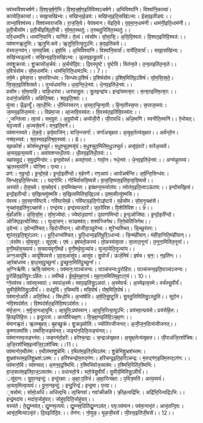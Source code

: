 

  
पव॑स्वविश्वचर्षणे। वि॒श्व॒च॒र्ष॒णे॒भि। वि॒श्व॒च॒र्ष॒ण॒इति॑विश्वऽचर्षणे। अ॒भिविश्वा॑नि। विश्वा॑नि॒काव्या॑। काव्येति॒काव्या॑।। सखा॒सखि॑भ्य:। सखि॑भ्य॒ईड्य॑:। सखि॑भ्य॒इति॒सखि॑ऽभ्य:। ईड्य॒इतीड्य॑:।।  
ताभ्यां॒विश्व॑स्य। विश्व॑स्यराजसि। रा॒ज॒सि॒ये। येप॑वमान। येइति॒ये। प॒व॒मा॒न॒धाम॑नी। धाम॑नी॒इति॒धाम॑नी।। प्र॒ती॒चीसो॑म। प्र॒ती॒चीइति॑प्र॒ती॒ची। सो॒म॒त॒स्थतु॑:। त॒स्थतु॒रिति॑त॒स्थतु॑:।।  
परि॒धामा॑नि। धामा॑नि॒यानि॑। यानि॑ते। ते॒त्वं। त्वंसो॑म। सो॒मा॒सि॒। अ॒सि॒वि॒श्वत॑:। वि॒श्वत॒इति॑वि॒श्वत॑:।। पव॑मानऋ॒तुभि॑:। ऋ॒तुभि॑:कवे। ऋ॒तुभि॒रित्यृ॒तुऽभि॑:। क॒व॒इति॑कवे।।  
व॑स्वज॒नय॑न्। ज॒नय॒न्निष॑:। इषो॒भि । अ॒भिविश्वा॑नि। विश्वा॑नि॒वार्या॑। वार्येति॒वार्या॑।। सखा॒सखि॑भ्य:। सखि॑भ्यऊ॒तये॑। सखि॑भ्य॒इति॒सखि॑ऽभ्य:। ऊ॒तय॒इत्यू॒तये॑।।  
तव॑शु॒क्रास॑:। शु॒क्रासो॑अ॒र्चय॑:। अ॒र्चयो॑दि॒व:। दि॒वस्पृ॒ष्टे। पृ॒ष्टेवि। वित॑न्व॒ते। त॒न्व॒तइति॑त॒न्व॒ते।। प॒वित्रं॑सोम। सो॒म॒धाम॑भि:। धाम॑भि॒रिति॒धाम॑ऽभि:।। 7।।  
तवे॒मे। इ॒मेस॒प्त। स॒प्तसिन्ध॑व:। सिन्ध॑व:प्र॒शिषं॑। प्र॒शिषं॑सोम। प्र॒शिष॒मिति॑प्र॒ऽशिषं॑। सो॒म॒सि॒स्र॒ते॒। सि॒स्र॒त॒इति॑सिस्रते।। तुभ्यं॑धावन्ति। धा॒व॒न्ति॒धे॒नव॑:। धे॒नव॒इति॑धे॒नव॑:।।  
प्रसो॑म। सो॒म॒याहि॑। याहि॒धार॑या। धार॑यासु॒त:। सु॒तइन्द्रा॑य। इन्द्रा॑यमत्स॒र:। म॒त्स॒रइति॑म॒त्स॒र:।। दधा॑नो॒अक्षि॑ति। अक्षि॑ति॒श्रव॑:। श्रव॒इति॒श्रव॑:।।  
मु॑त्वा। ऊँ॒इत्यूँ॑। त्वा॒धी॒भि:। धी॒भिर॑स्वरन्। अ॒स्व॒र॒न्हि॒न्व॒ती:। हि॒न्व॒तीस्स॒प्त। स॒प्तजा॒मय॑:। जा॒मय॒इति॑जा॒मय॑:।। विप्र॑मा॒जा। आ॒जावि॒वस्व॑त:। वि॒वस्व॑त॒इति॑वि॒वस्व॑त:।।  
ृ॒जन्ति॑त्वा। त्वा॒सं। सम॒ग्रुव॑:। अ॒ग्रुवोव्ये॑। अव्ये॑जी॒रौ। जी॒रावधि॑। अधि॒ष्वणि॑। स्वनीति॒स्वनि॑।। रे॒भोयत्। यद॒ज्यसे॑। अ॒ज्यसे॒वने॑। वन॒इति॒वने॑।।  
पव॑मानस्यते। ते॒क॒वे॒। क॒वे॒वाजि॑न्। वाजि॒न्त्सर्गा॑:। सर्गा॑असृक्षत। अ॒सृ॒क्ष॒तेत्य॑सृक्षत।। अर्व॑न्तो॒न। नश्र॑व॒स्यव॑:। श्र॒व॒स्यव॒इति॑श्र॒व॒स्यव॑:।। 8।।  
च्छा॒कोशं॑। कोशं॑मधु॒श्चुतं॑। म॒धु॒श्चुत॒मसृ॑ग्रं। म॒धु॒श्चुत॒मिति॑म॒धु॒ऽश्चुतं॑। असृ॑ग्रं॒वारे॑। वारे॑अ॒व्यये॑। अ॒व्यय॒इत्य॒व्यये॑।। अवा॑वशन्तधी॒तय॑:। धी॒तय॒इति॑धी॒तय॑:।।  
च्छा॑समु॒द्रं। स॒मु॒द्रमिन्द॑व:। इन्द॒वोस्तं॑। अस्तं॒गाव॑:। गावो॒न। नधे॒नव॑:। धे॒नव॒इति॑धे॒नव॑:।। अग्म॑न्नृ॒तस्य॑। ऋ॒तस्य॒योनिं॑। योनि॒मा। एत्या।।  
प्रण॑:। न॒इ॒न्दो॒। इ॒न्दो॒म॒हे। इ॒न्दो॒इती॑न्दो। म॒हेरणे॑। रण॒आपः॑। आपो॑अर्षन्ति। अ॒र्ष॒न्ति॒सिन्ध॑व:। सिन्ध॑व॒इति॒सिन्ध॑व:।। यद्गोभि॑:। गोभि॑र्वासयि॒ष्यसे॑। वा॒स॒यि॒ष्यस॒इति॑वा॒स॒यि॒ष्यसे॑।।  
अस्य॑ते। ते॒स॒ख्ये। स॒ख्येव॒यं। व॒यमिय॑क्षन्त:। इय॑क्षन्त॒स्त्वोत॑य:। त्वोत॑य॒इति॒त्वाऽऊ॑तय:।। इन्दो॑सखि॒त्वं। इन्दो॒इतीन्दो॑। स॒खि॒त्वमु॑श्मसि। स॒खि॒त्वमिति॑स॒खि॒ऽत्वं। उ॒श्म॒सीत्यु॑श्मसि।।  
प॑वस्व। प॒व॒स्व॒गवि॑ष्टये। गवि॑ष्टयेम॒हे। गवि॑ष्टय॒इति॒गोऽइ॑ष्टये। म॒हेसो॑म। सो॒म॒नृ॒चक्ष॑से। नृ॒चक्ष॑स॒इति॑नृ॒ऽचक्ष॑से।। एन्द्र॑स्य। इन्द्र॑स्यज॒ठरे॑। ज॒ठरे॑विश। वि॒शेति॑विश।। 9।।  
म॒हाँअ॑सि। अ॒सि॒सो॒म॒। सो॒म॒ज्येष्ठ॑:। ज्येष्ठ॑उ॒ग्राणां॑। उ॒ग्राणा॑मिन्दो। इ॒न्द॒ओजि॑ष्ठ:। इ॒न्दो॒इती॑न्दो। ओजि॑ष्ठ॒इत्योजि॑ष्ठ:।। युध्वा॒सन्। सञ्छश्व॑त्। शश्व॑ज्जिगेथ। जि॒गे॒थेति॑जिगेथ।।  
उ॒ग्रेभ्य॑:। उ॒ग्रेभ्य॑श्चित्। चि॒दोजी॑यान्। ओजी॑या॒ञ्छूरे॑भ्य:। शूरे॑भ्यश्चित्। चि॒च्छूर॑तर:। शूर॑तर॒इति॒शूर॑ऽतर:।। भू॒रि॒धाभ्य॑श्चित्। भू॒रि॒धाभ्य॒इति॑भू॒रि॒ऽधाभ्य॑:। चि॒न्मंही॑यान्। मंही॑या॒निति॒मंही॑यान्।।  
्वंसो॑म। सो॒म॒सूर॑:। सूर॒एष॑:। एष॑:। इष॑स्तो॒कस्य॑। तो॒कस्य॑सा॒ता। सा॒तात॒नूनां॑। त॒नूना॒मिति॑त॒नूनां॑।। वृ॒णी॒महे॑स॒ख्याय॑। स॒ख्याय॑वृणी॒महे॑। वृ॒णी॒महे॒युज्या॑य। युज्या॒येति॒युज्या॑य।।  
अग्न॒आयूं॑षि। आयूं॑षिपवसे। प॒व॒स॒आसु॑व। आसु॑व। सु॒वोर्जं॑। ऊर्ज॒मिषं॑। इषं॑च। च॒न॒:। न॒इति॑न:।। आ॒रेबा॑धस्व। बा॒ध॒स्व॒दु॒च्छुनां॑। दु॒च्छुना॒मिति॑दु॒च्छुनां॑।।  
अ॒ग्निर्ऋषि॑:। ऋषि॒:पव॑मान:। पव॑मान॒:पाञ्च॑जन्य:। पाञ्च॑जन्य:पु॒रोहि॑त:। पाञ्च॑जन्य॒इति॒पाञ्च॑ऽजन्य:। पु॒रोहि॑त॒इति॑पु॒र:ऽहि॑त:।। तमी॑महे। ई॒म॒हे॒म॒हा॒ग॒यं। म॒हा॒ग॒यमिति॑म॒हा॒ऽग॒यं।। 10।।  
ग्ने॒पव॑स्व। पव॑स्व॒स्वपा॑:। स्वपा॑अ॒स्मे। स्वपा॒इति॑सु॒ऽअपा॑:। अ॒स्मेवर्च॑:। अ॒स्मेइत्य॒स्मे। वर्च॑स्सु॒वीर्यं॑। सु॒वीर्य॒मिति॑सु॒ऽवीर्यं॑।। दध॑द्र॒यिं। र॒यिम्मयि॑। मयि॒पोषं॑। पोष॒मिति॒पोषं॑।।  
पव॑मानो॒अति॑। अति॒स्रिध॑:। स्रिधो॒भि। अ॒भ्य॑र्षति। अ॒र्ष॒ति॒सु॒ष्टु॒तिं। सु॒स्तु॒तिमिति॑सु॒ऽस्तु॒तिं।। सूरो॒न। नवि॒श्वद॑र्शत:। वि॒श्वद॑र्शत॒इति॑वि॒श्वऽद॑र्शत:।।  
म॑र्मृजा॒न:। म॒र्मृ॒जा॒नआ॒युभि॑:। आ॒युभि॒:प्रय॑स्वान्। आ॒युभि॒रित्या॒युऽभि॑:। प्रय॑स्वा॒न्प्रय॑से। प्रय॑सेहि॒त:। हि॒तइति॑हि॒त:।। इन्दु॒रत्य॑:। अत्यो॑विचक्ष॒ण:। वि॒च॒क्ष॒णइति॑वि॒ऽच॒क्ष॒ण:।।  
व॑मानऋ॒तं। ऋ॒तम्बृ॒हत्। बृ॒हच्छु॒क्रं। शु॒क्रञ्ज्योति॑:। ज्योति॑रजीजनत्। अ॒जी॒ज॒न॒दित्य॑जीजनत्।। कृ॒ष्णातमां॑सि। तमां॑सि॒जङ्घ॑नत्। जङ्घ॑न॒दिति॒जङ्घ॑नत्।।  
पव॑मानस्य॒जङ्घ्न॑त:। जङ्घ्न॑तो॒हरे॑:। हरे॑श्च॒न्द्रा:। च॒न्द्राअ॑सृक्षत। अ॒सृ॒क्ष॒तेत्य॑सृक्षत।। जी॒राअ॑जि॒रशो॑चिष:। अ॒जि॒रशो॑चिष॒इत्य॑जि॒र॒ऽशो॑चिष:।।11।।  
पव॑मानोर॒थीत॑म:। र॒थीत॑मश्शु॒भ्रेभि॑:। र॒थित॑म॒इति॑र॒थिऽत॑म:। शु॒भ्रेभि॑शु॒भ्रश॑स्तम:। शु॒भ्रश॑स्तम॒इति॑शु॒भ्रश॑:ऽतम:।। हरि॑श्चन्द्रोम॒रुद्ग॑ण:। हरि॑चन्द्र॒इति॒हरि॑ऽचन्द्र:। म॒रुद्ग॑ण॒इति॑म॒रुत्ऽग॑ण:।।  
पव॑मानो॒वि। व्य॑श्नवत्। अ॒श्न॒व॒द्र॒श्मिभि॑:। र॒श्मिभि॑र्वाज॒सात॑म:। र॒श्मिभि॒रिति॑र॒श्मिभि॑:। वा॒ज॒सात॑म॒इति॑वा॒ज॒ऽसात॑म:।। दध॑त्स्तो॒त्रे। स्तो॒त्रेसु॒वीर्यं॑। सु॒वीर्य॒मिति॑सु॒ऽवीर्यं॑।।  
्रसु॑वा॒न:। सु॒वा॒नइन्दु॑:। इन्दु॑रक्षा:। अ॒क्षा॒:प॒वित्रं॑। अ॒क्षा॒रित्य॑क्षा:। प॒वित्र॒मति॑। अत्य॒व्ययं॑। अ॒व्यय॒मित्य॒व्ययं॑।। पु॒ना॒नइन्दु॑:। इन्दु॒रिन्द्रं॑। इन्द्र॒मा। एत्या।।  
॒षसोम॑:। सोमो॒अधि॑। अधि॑त्व॒चि। त्व॒चिगवां॑। गवां॑क्रीळति। क्री॒ळ॒त्यद्रि॑भि:। अद्रि॑भि॒रित्यद्रि॑ऽभि:।। इन्द्रं॒मदा॑य। मदा॑य॒जोहु॑वत्। जोहु॑व॒दिति॒जोहु॑वत्।।  
यस्य॑ते। ते॒द्यु॒म्नव॑त्। द्यु॒म्नव॒त्पय॑:। द्यु॒म्नव॒दिति॑द्यु॒म्नऽव॑त्। पय॒:पव॑मान। पव॑मा॒नाभृ॑तं। आभृ॑तन्दि॒व:। आभृ॑त॒मित्याऽभृ॑तं। दि॒वइति॑दि॒व:।। तेन॑न:। नो॒मृ॒ळ॒। मृ॒ळ॒जी॒वसे॑। जी॒वस॒इति॑जी॒वसे॑।। 12।।  
